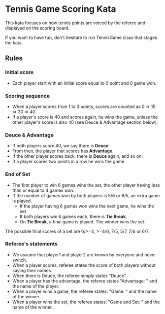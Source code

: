 # Tennis Game Scoring Kata

This kata focuses on how tennis points are voiced by the referee and displayed on the scoring board.

If you want to have fun, don't hesitate to run TennisGame class that stages the kata.

## Rules

### Initial score
 - Each player start with an initial score equal to 0 point and 0 game won.

### Scoring sequence
 - When a player scores from 1 to 3 points, scores are counted as 0 => 15 => 30 => 40.
 - If a player's score is 40 and scores again, he wins the game, unless the other player's score is also 40 (see Deuce & Advantage section below).

### Deuce & Advantage
 - If both players score 40, we say there is **Deuce**.
 - From then, the player that scores has **Advantage**.
 - If the other player scores back, there is **Deuce** again, and so on.
 - If a player scores two points in a row he wins the game.

### End of Set
 - The first player to win 6 games wins the set, the other player having less than or equal to 4 games won.
 - If the number of games won by both players is 5/6 or 6/5, an extra game is played.
     - If the player having 6 games won wins the next game, he wins the set
     - If both players win 6 games each, there is **Tie Break**.
     - On **Tie Break**, a final game is played. The winner wins the set.

The possible final scores of a set are 6/>=4, >=4/6, 7/5, 5/7, 7/6 or 6/7.

### Referee's statements
 - We assume that player1 and player2 are known by everyone and never switch.
 - When a player scores, referee states the score of both players without saying their names.
 - When there is Deuce, the referee simply states "Deuce"
 - When a player has the advantage, the referee states "Advantage: " and the name of the player.
 - When a player wins a game, the referee states: "Game: " and the name of the winner.
 - When a player wins the set, the referee states: "Game and Set: " and the name of the winner.